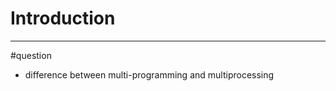 # Introduction 



















---

#question 

- difference between multi-programming and multiprocessing	